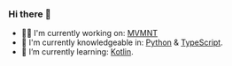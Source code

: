 ### Hi there 👋

- :construction_worker_man: I'm currently working on: [MVMNT](https://mvmnt.io/)
- :book: I'm currently knowledgeable in: [Python](https://www.python.org/) & [TypeScript](https://www.typescriptlang.org/).
- 🌱 I’m currently learning: [Kotlin](https://www.rust-lang.org/).
